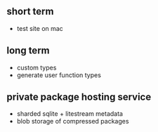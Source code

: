 
## short term
- test site on mac

## long term

- custom types
- generate user function types

## private package hosting service

- sharded sqlite + litestream metadata
- blob storage of compressed packages
